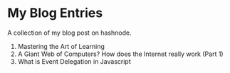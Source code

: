 # My Blog Entries
A collection of my blog post on hashnode.
1. Mastering the Art of Learning
2. A Giant Web of Computers? How does the Internet really work (Part 1)
3. What is Event Delegation in Javascript
